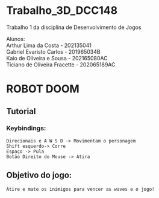 # Trabalho_3D_DCC148
 Trabalho 1 da disciplina de Desenvolvimento de Jogos

 Alunos:<br>
  Arthur Lima da Costa - 202135041<br>
  Gabriel Evaristo Carlos - 201965034B<br>
  Kaio de Oliveira e Sousa - 202165080AC<br>
  Ticiano de Oliveira Fracette - 202065189AC<br>

 
 # ROBOT DOOM
 
## Tutorial
### Keybindings:
    Direcionais e A W S D -> Movimentam o personagem
    Shift esquerdo-> Corre
    Espaço -> Pula
    Botão Direito do Mouse -> Atira
    
## Objetivo do jogo:
    Atire e mate os inimigos para vencer as waves e o jogo!

            
    
